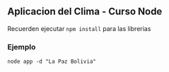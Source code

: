 ## Aplicacion del Clima - Curso Node

Recuerden ejecutar ```npm install``` para las librerias

### Ejemplo
```
node app -d "La Paz Bolivia"
```